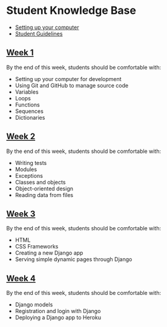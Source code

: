 # Student Knowledge Base

- [Setting up your computer](mac-setup.md)
- [Student Guidelines](student-guidelines/)

## [Week 1](w1/)

By the end of this week, students should be comfortable with:

- Setting up your computer for development
- Using Git and GitHub to manage source code
- Variables
- Loops
- Functions
- Sequences
- Dictionaries

## [Week 2](w2/)

By the end of this week, students should be comfortable with:

- Writing tests
- Modules
- Exceptions
- Classes and objects
- Object-oriented design
- Reading data from files

## [Week 3](w3/)

By the end of this week, students should be comfortable with:

- HTML
- CSS Frameworks
- Creating a new Django app
- Serving simple dynamic pages through Django

## [Week 4](w4/)

By the end of this week, students should be comfortable with:

- Django models
- Registration and login with Django
- Deploying a Django app to Heroku
